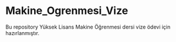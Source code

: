 # Makine_Ogrenmesi_Vize
Bu repository Yüksek Lisans Makine Öğrenmesi dersi vize ödevi için hazırlanmıştır.
